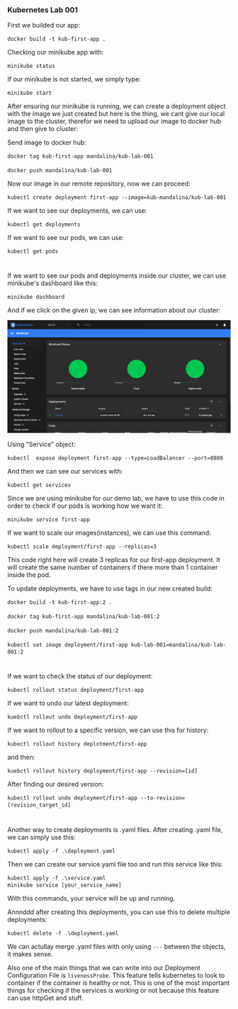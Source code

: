 ### Kubernetes Lab 001

First we builded our app: 

    docker build -t kub-first-app . 

Checking our minikube app with:

    minikube status

If our minikube is not started, we simply type:

    minikube start

After ensuring our minikube is running, we can create a deployment object with the image we just created but here is the thing, we cant give our local image to the cluster, therefor we need to upload our image to docker hub and then give to cluster:

Send image to docker hub:

    docker tag kub-first-app mandalina/kub-lab-001

    docker push mandalina/kub-lab-001

Now our image in our remote repository, now we can proceed:

    kubectl create deployment first-app --image=kub-mandalina/kub-lab-001

If we want to see our deployments, we can use:

    kubectl get deployments

If we want to see our pods, we can use:

    kubectl get pods


# 

If we want to see our pods and deployments inside our cluster, we can use minikube's dashboard like this:

    minikube dashboard

And if we click on the given ip, we can see information about our cluster:

![alt text](image.png)

Using "Service" object:

    kubectl  expose deployment first-app --type=LoadBalancer --port=8080

And then we can see our services with:

    kubectl get services

Since we are using minikube for our demo lab, we have to use this code in order to check if our pods is working how we want it:

    minikube service first-app

If we want to scale our images(instances), we can use this command:

    kubectl scale deployment/first-app --replicas=3

This code right here will create 3 replicas for our first-app deployment. It will create the same number of containers if there more than 1 container inside the pod.

To update deployments, we have to use tags in our new created build:

    docker build -t kub-first-app:2 .

    docker tag kub-first-app mandalina/kub-lab-001:2

    docker push mandalina/kub-lab-001:2

    kubectl set image deployment/first-app kub-lab-001=mandalina/kub-lab-001:2

# 

If we want to check the status of our deployment:

    kubectl rollout status deployment/first-app

If we want to undo our latest deployment:

    kuebctl rollout undo deployment/first-app 

If we want to rollout to a specific version, we can use this for history:

    kubectl rollout history deplotment/first-app 

and then:

    kuebctl rollout history deployment/first-app --revision=[id]

After finding our desired version:

    kubectl rollout undo deployment/first-app --to-revision=[revision_target_id]

#

Another way to create deployments is .yaml files. After creating .yaml file, we can simply use this:

    kubectl apply -f .\deployment.yaml

Then we can create our service.yaml file too and run this service like this:

    kubectl apply -f .\service.yaml 
    minikube service [your_service_name]

With this commands, your service will be up and running.

Annnddd after creating this deployments, you can use this to delete multiple deployments:

    kubectl delete -f .\deployment.yaml

We can actullay merge .yaml files with only using `---` between the objects, it makes sense. 

Also one of the main things that we can write into our Deployment Configuration File is `livenessProbe`.
This feature tells kubernetes to look to container if the container is healthy or not. 
This is one of the most important things for checking if the services is working or not because this feature can use 
httpGet and stuff. 
